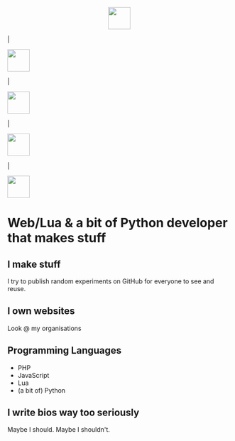 <p align="center">
  <img src="https://upload.wikimedia.org/wikipedia/commons/thumb/9/99/Unofficial_JavaScript_logo_2.svg/1200px-Unofficial_JavaScript_logo_2.svg.png" height="50px"><p> | </p><img src="https://upload.wikimedia.org/wikipedia/commons/thumb/c/cf/Lua-Logo.svg/947px-Lua-Logo.svg.png" height="50px"><p> | </p><img src="https://meaxisnetwork.net/assets/images/square_logo.png" width="50px" height="50px"><p> | </p><img src="https://www.php.net/images/logos/new-php-logo.png" height="50px"><p> | </p><img src="https://upload.wikimedia.org/wikipedia/commons/thumb/c/c3/Python-logo-notext.svg/1200px-Python-logo-notext.svg.png" width="50px" height="50px">
</p>

# Web/Lua & a bit of Python developer that makes stuff
## I make stuff
I try to publish random experiments on GitHub for everyone to see and reuse.

## I own websites
Look @ my organisations

## Programming Languages
* PHP
* JavaScript
* Lua
* (a bit of) Python

## I write bios way too seriously
Maybe I should. Maybe I shouldn't.


